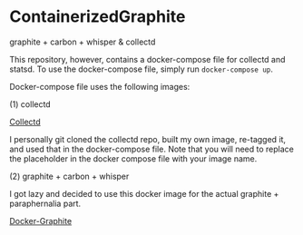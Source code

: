 # ContainerizedGraphite
graphite + carbon + whisper & collectd

This repository, however, contains a docker-compose file for collectd and statsd. To use the docker-compose file,
simply run `docker-compose up`.

Docker-compose file uses the following images:

(1) collectd

[Collectd](https://hub.docker.com/r/andreasjansson/collectd-write-graphite/)

I personally git cloned the collectd repo, built my own image, re-tagged it, and used that in the docker-compose file. Note that you will need to replace the placeholder in the docker compose file with your image name.

(2) graphite + carbon + whisper

I got lazy and decided to use this docker image for the actual graphite + paraphernalia part.

[Docker-Graphite](https://github.com/nickstenning/docker-graphite)
